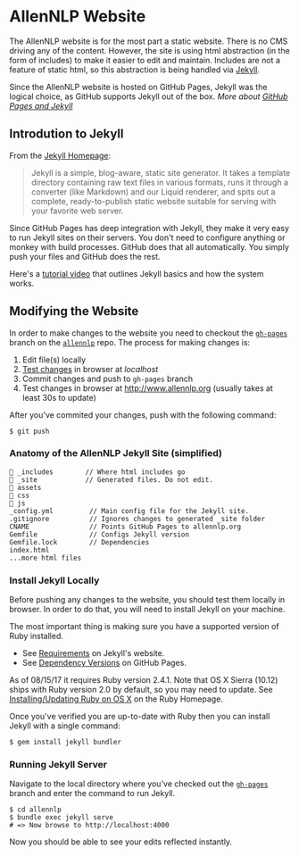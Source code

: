 # AllenNLP Website

The AllenNLP website is for the most part a static website. There is no CMS driving any of the content. However, the site is using html abstraction (in the form of includes) to make it easier to edit and maintain. Includes are not a feature of static html, so this abstraction is being handled via [Jekyll](https://jekyllrb.com/).

Since the AllenNLP website is hosted on GitHub Pages, Jekyll was the logical choice, as GitHub supports Jekyll out of the box. *More about [GitHub Pages and Jekyll](https://help.github.com/articles/about-github-pages-and-jekyll/)*

## Introdution to Jekyll

From the [Jekyll Homepage](https://jekyllrb.com/):

> Jekyll is a simple, blog-aware, static site generator. It takes a template directory containing raw text files in various formats, runs it through a converter (like Markdown) and our Liquid renderer, and spits out a complete, ready-to-publish static website suitable for serving with your favorite web server.

Since GitHub Pages has deep integration with Jekyll, they make it very easy to run Jekyll sites on their servers. You don't need to configure anything or monkey with build processes. GitHub does that all automatically. You simply push your files and GitHub does the rest.

Here's a [tutorial video](https://www.youtube.com/watch?v=iWowJBRMtpc) that outlines Jekyll basics and how the system works.

## Modifying the Website

In order to make changes to the website you need to checkout the [`gh-pages`](https://github.com/allenai/allennlp/tree/gh-pages) branch on the [`allennlp`](https://github.com/allenai/allennlp) repo. The process for making changes is:

1. Edit file(s) locally
2. [Test changes](#install-jekyll-locally) in browser at *localhost*
3. Commit changes and push to `gh-pages` branch
4. Test changes in browser at http://www.allennlp.org (usually takes at least 30s to update)

After you've commited your changes, push with the following command:

````shell
$ git push
````

### Anatomy of the AllenNLP Jekyll Site (simplified)

```
📂 _includes        // Where html includes go
📂 _site            // Generated files. Do not edit.
📂 assets
📂 css
📂 js
_config.yml         // Main config file for the Jekyll site.
.gitignore          // Ignores changes to generated _site folder
CNAME               // Points GitHub Pages to allennlp.org
Gemfile             // Configs Jekyll version
Gemfile.lock        // Dependencies
index.html
...more html files
```

### Install Jekyll Locally

Before pushing any changes to the website, you should test them locally in browser. In order to do that, you will need to install Jekyll on your machine.

The most important thing is making sure you have a supported version of Ruby installed.

- See [Requirements](https://jekyllrb.com/docs/installation/#requirements) on Jekyll's website.
- See [Dependency Versions](https://pages.github.com/versions/) on GitHub Pages.

As of 08/15/17 it requires Ruby version 2.4.1. Note that OS X Sierra (10.12) ships with Ruby version 2.0 by default, so you may need to update. See [Installing/Updating Ruby on OS X](https://www.ruby-lang.org/en/documentation/installation/#homebrew) on the Ruby Homepage.

Once you've verified you are up-to-date with Ruby then you can install Jekyll with a single command:

````shell
$ gem install jekyll bundler
````


### Running Jekyll Server

Navigate to the local directory where you've checked out the [`gh-pages`](https://github.com/allenai/allennlp/tree/gh-pages) branch and enter the command to run Jekyll.

````shell
$ cd allennlp
$ bundle exec jekyll serve
# => Now browse to http://localhost:4000
````

Now you should be able to see your edits reflected instantly.
